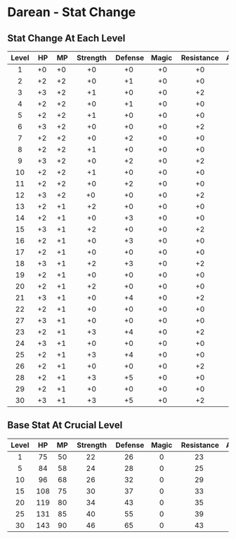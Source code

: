 # Darean - Stat Change

## Stat Change At Each Level

| Level | HP  | MP  | Strength | Defense | Magic | Resistance | Agility | Accuracy | Crit
|:-----:|:---:|:---:|:--------:|:-------:|:-----:|:----------:|:-------:|:--------:|:----:
|  1    | +0  | +0  | +0       | +0      | +0    | +0         | +0      | +0       | +0
|  2    | +2  | +2  | +0       | +1      | +0    | +0         | +0      | +0       | +0
|  3    | +3  | +2  | +1       | +0      | +0    | +2         | +0      | +0       | +0
|  4    | +2  | +2  | +0       | +1      | +0    | +0         | +1      | +0       | +0
|  5    | +2  | +2  | +1       | +0      | +0    | +0         | +0      | +5       | +0
|  6    | +3  | +2  | +0       | +0      | +0    | +2         | +0      | +0       | +2
|  7    | +2  | +2  | +0       | +2      | +0    | +0         | +0      | +0       | +0
|  8    | +2  | +2  | +1       | +0      | +0    | +0         | +1      | +0       | +0
|  9    | +3  | +2  | +0       | +2      | +0    | +2         | +0      | +0       | +0
|  10   | +2  | +2  | +1       | +0      | +0    | +0         | +0      | +5       | +0
|  11   | +2  | +2  | +0       | +2      | +0    | +0         | +0      | +0       | +0
|  12   | +3  | +2  | +0       | +0      | +0    | +2         | +1      | +0       | +2
|  13   | +2  | +1  | +2       | +0      | +0    | +0         | +0      | +0       | +0
|  14   | +2  | +1  | +0       | +3      | +0    | +0         | +0      | +0       | +0
|  15   | +3  | +1  | +2       | +0      | +0    | +2         | +0      | +5       | +0
|  16   | +2  | +1  | +0       | +3      | +0    | +0         | +1      | +0       | +0
|  17   | +2  | +1  | +0       | +0      | +0    | +0         | +0      | +0       | +0
|  18   | +3  | +1  | +2       | +3      | +0    | +2         | +0      | +0       | +2
|  19   | +2  | +1  | +0       | +0      | +0    | +0         | +0      | +0       | +0
|  20   | +2  | +1  | +2       | +0      | +0    | +0         | +1      | +5       | +0
|  21   | +3  | +1  | +0       | +4      | +0    | +2         | +0      | +0       | +0
|  22   | +2  | +1  | +0       | +0      | +0    | +0         | +0      | +0       | +0
|  27   | +3  | +1  | +0       | +0      | +0    | +0         | +0      | +0       | +0
|  23   | +2  | +1  | +3       | +4      | +0    | +2         | +1      | +0       | +0
|  24   | +3  | +1  | +0       | +0      | +0    | +0         | +0      | +0       | +2
|  25   | +2  | +1  | +3       | +4      | +0    | +0         | +0      | +5       | +0
|  26   | +2  | +1  | +0       | +0      | +0    | +2         | +0      | +0       | +0
|  28   | +2  | +1  | +3       | +5      | +0    | +0         | +1      | +0       | +0
|  29   | +2  | +1  | +0       | +0      | +0    | +0         | +0      | +0       | +0
|  30   | +3  | +1  | +3       | +5      | +0    | +2         | +0      | +5       | +2

## Base Stat At Crucial Level

| Level | HP    | MP    | Strength | Defense | Magic | Resistance | Agility | Accuracy | Crit
|:-----:|:-----:|:-----:|:--------:|:-------:|:-----:|:----------:|:-------:|:--------:|:----:
|1      | 75    | 50    | 22       | 26      | 0     | 23         | 16      |    75    |  5
|5      | 84    | 58    | 24       | 28      | 0     | 25         | 17      |    80    |  5
|10     | 96    | 68    | 26       | 32      | 0     | 29         | 18      |    85    |  7
|15     | 108   | 75    | 30       | 37      | 0     | 33         | 19      |    90    |  9
|20     | 119   | 80    | 34       | 43      | 0     | 35         | 21      |    95    |  11
|25     | 131   | 85    | 40       | 55      | 0     | 39         | 22      |    100   |  13
|30     | 143   | 90    | 46       | 65      | 0     | 43         | 23      |    105   |  15
